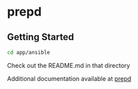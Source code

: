 # prepd

## Getting Started

```bash
cd app/ansible
```

Check out the README.md in that directory

Additional documentation available at [prepd](https://github.com/rjayroach/prepd-docs/)
